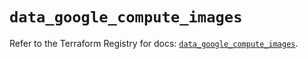 # `data_google_compute_images`

Refer to the Terraform Registry for docs: [`data_google_compute_images`](https://registry.terraform.io/providers/hashicorp/google/6.44.0/docs/data-sources/compute_images).
